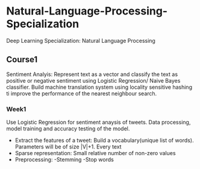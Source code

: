 # Natural-Language-Processing-Specialization
Deep Learning Specialization: Natural Language Processing 

## Course1
Sentiment Analyis: Represent text as a vector and classify the text as positive or negative sentiment using Logistic Regression/ Naive Bayes classifier. 
Build machine translation system using locality sensitive hashing ti improve the performance of the nearest neighbour search.

### Week1
Use Logistic Regression for sentiment anaysis of tweets. Data processing, model training and accuracy testing of the model.
 - Extract the features of a tweet: Build a vocabulary(unique list of words). Parameters will be of size |V|+1. Every text 
 - Sparse representation: Small relative number of non-zero values
 - Preprocessing:
    -Stemming
    -Stop words
   
